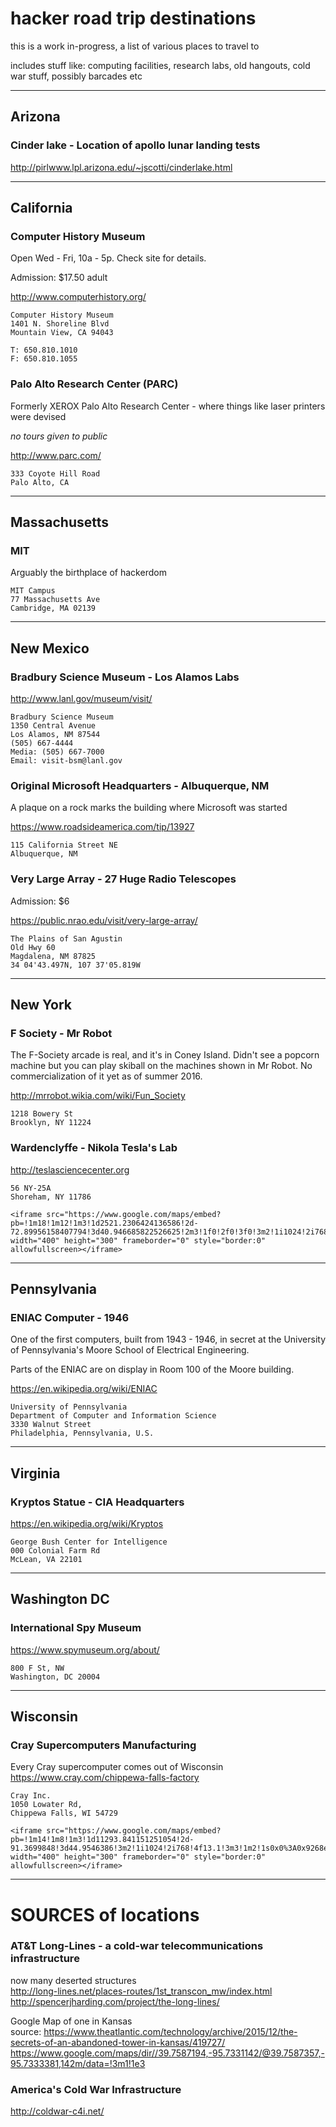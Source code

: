 # hacker road trip destinations

this is a work in-progress, a list of various places to travel to

includes stuff like: computing facilities, research labs, old hangouts, cold war stuff, possibly barcades etc

---

## Arizona

### Cinder lake - Location of apollo lunar landing tests
http://pirlwww.lpl.arizona.edu/~jscotti/cinderlake.html

---

## California

### Computer History Museum
Open Wed - Fri, 10a - 5p. Check site for details.<P>

Admission: $17.50 adult<P>

http://www.computerhistory.org/<P>

```
Computer History Museum
1401 N. Shoreline Blvd
Mountain View, CA 94043

T: 650.810.1010
F: 650.810.1055
```



### Palo Alto Research Center (PARC)

Formerly XEROX Palo Alto Research Center - where things like laser printers were devised<P>

*no tours given to public*<P>

http://www.parc.com/<BR>

```
333 Coyote Hill Road
Palo Alto, CA
```

---

## Massachusetts

### MIT
Arguably the birthplace of hackerdom<P>

```
MIT Campus
77 Massachusetts Ave
Cambridge, MA 02139
```

---

## New Mexico

### Bradbury Science Museum - Los Alamos Labs

http://www.lanl.gov/museum/visit/<br>

```
Bradbury Science Museum
1350 Central Avenue
Los Alamos, NM 87544
(505) 667-4444
Media: (505) 667-7000
Email: visit-bsm@lanl.gov
```

### Original Microsoft Headquarters - Albuquerque, NM

A plaque on a rock marks the building where Microsoft was started<P>

https://www.roadsideamerica.com/tip/13927

```
115 California Street NE 
Albuquerque, NM
```



### Very Large Array - 27 Huge Radio Telescopes

Admission: $6<P>

https://public.nrao.edu/visit/very-large-array/


```
The Plains of San Agustin
Old Hwy 60
Magdalena, NM 87825
34 04'43.497N, 107 37'05.819W
```

---

## New York

### F Society - Mr Robot

The F-Society arcade is real, and it's in Coney Island.  Didn't see a popcorn machine but you can play skiball on the machines shown in Mr Robot. No commercialization of it yet as of summer 2016.<P>

http://mrrobot.wikia.com/wiki/Fun_Society

```
1218 Bowery St
Brooklyn, NY 11224
```


### Wardenclyffe - Nikola Tesla's Lab<br>

http://teslasciencecenter.org<br>

```
56 NY-25A
Shoreham, NY 11786
```

```
<iframe src="https://www.google.com/maps/embed?pb=!1m18!1m12!1m3!1d2521.2306424136586!2d-72.89956158407794!3d40.946685822526625!2m3!1f0!2f0!3f0!3m2!1i1024!2i768!4f13.1!3m3!1m2!1s0x89e85d553187b729%3A0x191302f086c56e3b!2sWardenclyffe!5e1!3m2!1sen!2sus!4v1507149070890" width="400" height="300" frameborder="0" style="border:0" allowfullscreen></iframe>
```
---

## Pennsylvania

### ENIAC Computer - 1946
One of the first computers, built from 1943 - 1946, in secret at the University of Pennsylvania's Moore School of Electrical Engineering.<P>

Parts of the ENIAC are on display in Room 100 of the Moore building.<P>

https://en.wikipedia.org/wiki/ENIAC

```
University of Pennsylvania 
Department of Computer and Information Science
3330 Walnut Street 
Philadelphia, Pennsylvania, U.S.
```


---

## Virginia

### Kryptos Statue - CIA Headquarters

https://en.wikipedia.org/wiki/Kryptos

```
George Bush Center for Intelligence
000 Colonial Farm Rd
McLean, VA 22101
```

---

## Washington DC

### International Spy Museum

https://www.spymuseum.org/about/<BR>

```
800 F St, NW
Washington, DC 20004
```

---

## Wisconsin

### Cray Supercomputers Manufacturing

Every Cray supercomputer comes out of Wisconsin<BR>
https://www.cray.com/chippewa-falls-factory<BR>

```
Cray Inc.
1050 Lowater Rd,
Chippewa Falls, WI 54729
```


```
<iframe src="https://www.google.com/maps/embed?pb=!1m14!1m8!1m3!1d11293.841151251054!2d-91.3699848!3d44.9546386!3m2!1i1024!2i768!4f13.1!3m3!1m2!1s0x0%3A0x9268ee3b8318a077!2sCray+Inc.!5e0!3m2!1sen!2sus!4v1507140145986" width="400" height="300" frameborder="0" style="border:0" allowfullscreen></iframe>
```



---


# SOURCES of locations

### AT&T Long-Lines - a cold-war telecommunications infrastructure

now many deserted structures<BR>
http://long-lines.net/places-routes/1st_transcon_mw/index.html <BR>
http://spencerjharding.com/project/the-long-lines/


Google Map of one in Kansas<BR>
source: https://www.theatlantic.com/technology/archive/2015/12/the-secrets-of-an-abandoned-tower-in-kansas/419727/ <BR>
https://www.google.com/maps/dir//39.7587194,-95.7331142/@39.7587357,-95.7333381,142m/data=!3m1!1e3<P>


### America's Cold War Infrastructure

http://coldwar-c4i.net/



